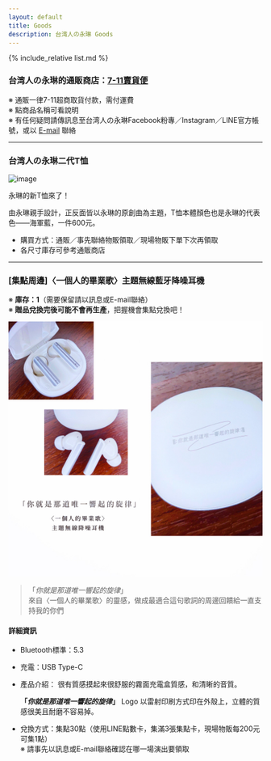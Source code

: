 ```yaml
---
layout: default
title: Goods
description: 台湾人の永琳 Goods
---
```


{% include_relative list.md %}

### 台湾人の永琳的通販商店：[7-11賣貨便](https://myship.7-11.com.tw/general/detail?id=GM2310205511905)

※ 通販一律7-11超商取貨付款，需付運費\
※ 點商品名稱可看說明\
※ 有任何疑問請傳訊息至台湾人の永琳Facebook粉專／Instagram／LINE官方帳號，或以 [E-mail](mailto:taiwanese.eirin@gmail.com) 聯絡

---
### 台湾人の永琳二代T恤

![image](https://lh4.googleusercontent.com/tH6trOkOBmj-5-tltmVNyNTmERzFI1l6CGgveYEtcaOai2572AXDcVGA029JLvn5O_qzEX7BYWNyN7XWFYortbgTrZQlgr6aoXzGK5xejHLQummzSmAv2BfLyrpgx8G9ve5sLOrxBtqY-5P3bS1mQwQ28VzLZQ)

永琳的新T恤來了！

由永琳親手設計，正反面皆以永琳的原創曲為主題，T恤本體顏色也是永琳的代表色——海軍藍，一件600元。

- 購買方式：通販／事先聯絡物販領取／現場物販下單下次再領取
- 各尺寸庫存可參考通販商店

---
### [集點周邊]〈一個人的畢業歌〉主題無線藍牙降噪耳機

※ **庫存：1**（需要保留請以訊息或E-mail聯絡）\
※ **贈品兌換完後可能不會再生產**，把握機會集點兌換吧！

![image](img/F5D2F79F-E6D6-4EF7-8261-35A4128658D5.jpeg)

> 「*你就是那道唯一響起的旋律*」\
> 來自〈一個人的畢業歌〉的靈感，做成最適合這句歌詞的周邊回饋給一直支持我的你們

#### 詳細資訊

- Bluetooth標準：5.3
- 充電：USB Type-C
- 產品介紹：
    很有質感摸起來很舒服的霧面充電盒質感，和清晰的音質。
    
    **「*你就是那道唯一響起的旋律*」**  Logo 以雷射印刷方式印在外殼上，立體的質感很美且耐磨不容易掉。
- 兌換方式：集點30點（使用LINE點數卡，集滿3張集點卡，現場物販每200元可集1點）\
    ※ 請事先以訊息或E-mail聯絡確認在哪一場演出要領取

